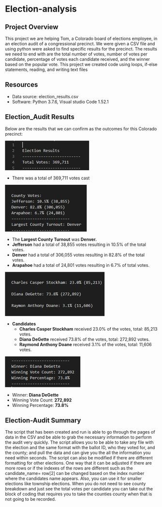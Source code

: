 # Election-analysis

## Project Overview
This project we are helping Tom, a Colorado board of elections employee, in an election audit of a congressional precinct. We were given a CSV file and using python were asked to find specific results for the precinct. The results we need to end with are the total number of votes, number of votes per candidate, percentage of votes each candidate received, and the winner based on the popular vote. This project we created code using loops, if-else statements, reading, and writing text files

## Resources
- Data source: election_results.csv
- Software: Python 3.7.6, Visual studio Code 1.52.1

## Election_Audit Results
Below are the results that we can confirm as the outcomes for this Colorado precinct:

![Total votes](election/total_votes.png)
- There was a total of 369,711 votes cast

![Vote for each Precinct](election/county_turnout.png)

- The **Largest County Turnout** was **Denver.**
- **Jefferson** had a total of 38,855 votes resulting in 10.5% of the total votes.
- **Denver** had a total of 306,055 votes resulting in 82.8% of the total votes.
- **Arapahoe** had a total of 24,801 votes resulting in 6.7% of total votes.

![Candidate votes](election/candidate_breakdown.png)

- **Candidates**
  - **Charles Casper Stockham** received 23.0% of the votes, total: 85,213 votes.
  - **Diana DeGette** received 73.8% of the votes, total: 272,892 votes.
  - **Raymond Anthony Doane** received 3.1% of the votes, total: 11,606 votes.
  
![Winner](election/winner.png)
- Winner: **Diana DeGette**
- Winning Vote Count: **272,892**
- Winning Percentage: **73.8%**

## Election-Audit Summary
The script that has been created and run is able to go through the pages of data in the CSV and be able to grab the necessary information to perform the audit very quickly. The script allows you to be able to take any file with the election and the same format with the ballot ID, who they voted for, and the county; and pull the data and can give you the all the information you need within seconds. The script can also be modified if there are different formatting for other elections. One way that it can be adjusted if there are more rows or if the indexes of the rows are different such as the candidate_name= row[2] can be changed based on the index number where  the candidates name appears. Also, you can use it for smaller elections like township elections. When you do not need to see county breakdown and just see the total votes per candidate you can take out the block of coding that requires you to take the counties county when that is not going to be recorded. 

